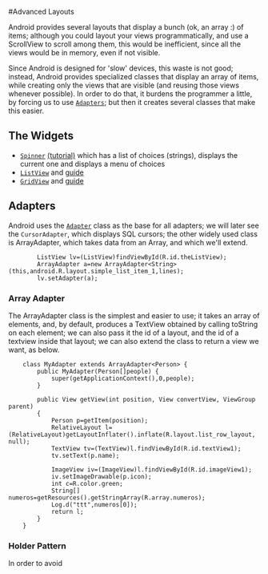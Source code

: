 #Advanced Layouts

Android provides several layouts that display a bunch (ok, an array :) of items; although you could layout your views programmatically, and use a ScrollView to scroll among them, this would be inefficient, since all the views would be in memory, even if not visible.

Since Android is designed for 'slow' devices, this waste is not good; instead, Android provides specialized classes that display an array of items, while creating only the views that are visible (and reusing those views whenever possible). In order to do that, it burdens the programmer a little, by forcing us to use [`Adapters`](http://developer.android.com/reference/android/widget/Adapter.html); but then it creates several classes that make this easier.

## The Widgets
* [`Spinner`](http://developer.android.com/reference/android/widget/Spinner.html) [(tutorial)](http://developer.android.com/reference/android/widget/Spinner.html) which has a list of choices (strings), displays the current one and displays a menu of choices
* [`ListView`](http://developer.android.com/reference/android/widget/ListView.html) and [guide](http://developer.android.com/guide/topics/ui/layout/listview.html)
* [`GridView`](http://developer.android.com/reference/android/widget/GridView.html)  and [guide](http://developer.android.com/guide/topics/ui/layout/gridview.html)


## Adapters

Android uses the [`Adapter`](http://developer.android.com/reference/android/widget/Adapter.html) class as the base for all adapters; we will later see the `CursorAdapter`, which displays SQL cursors; the other widely used class is ArrayAdapter, which takes data from an Array, and which we'll extend.

```
		ListView lv=(ListView)findViewById(R.id.theListView);
		ArrayAdapter a=new ArrayAdapter<String>(this,android.R.layout.simple_list_item_1,lines);
		lv.setAdapter(a);
```
### Array Adapter
The ArrayAdapter class is the simplest and easier to use; it takes an array of elements, and, by default, produces a TextView obtained by calling toString on each element; we can also pass it the id of a layout, and the id of a textview inside that layout; we can also extend the class to return a view we want, as below.


```
	class MyAdapter extends ArrayAdapter<Person> {
		public MyAdapter(Person[]people) {
			super(getApplicationContext(),0,people);
		}
		
		public View getView(int position, View convertView, ViewGroup parent)
		{
			Person p=getItem(position);
			RelativeLayout l=(RelativeLayout)getLayoutInflater().inflate(R.layout.list_row_layout, null);
			TextView tv=(TextView)l.findViewById(R.id.textView1);
			tv.setText(p.name);
			
			ImageView iv=(ImageView)l.findViewById(R.id.imageView1);
			iv.setImageDrawable(p.icon);
			int c=R.color.green;
			String[] numeros=getResources().getStringArray(R.array.numeros);
			Log.d("ttt",numeros[0]);
			return l;
		}
	}

```

### Holder Pattern
In order to avoid
